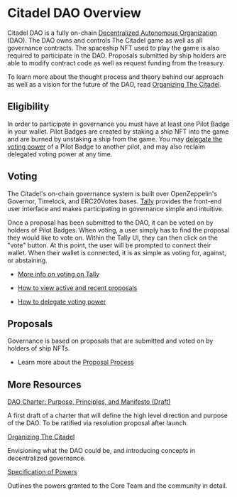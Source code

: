 # Citadel DAO Overview

Citadel DAO is a fully on-chain [Decentralized Autonomous Organization](https://ethereum.org/en/dao/) (DAO). The DAO owns and controls The Citadel game as well as all governance contracts. The spaceship NFT used to play the game is also required to participate in the DAO. Proposals submitted by ship holders are able to modify contract code as well as request funding from the treasury. 

To learn more about the thought process and theory behind our approach as well as a vision for the future of the DAO, read [Organizing The Citadel](/dao/org/). 

## Eligibility

In order to participate in governance you must have at least one Pilot Badge in your wallet. Pilot Badges are created by staking a ship NFT into the game and are burned by unstaking a ship from the game. You may [delegate the voting power](https://articles-orzd3tqhl-thecitadelgame.vercel.app/docs/delegating-votes) of a Pilot Badge to another pilot, and may also reclaim delegated voting power at any time.   

## Voting

The Citadel's on-chain governance system is built over OpenZeppelin's Governor, Timelock, and ERC20Votes bases. [Tally](tally.xyz) provides the front-end user interface and makes participating in governance simple and intuitive. 

Once a proposal has been submitted to the DAO, it can be voted on by holders of Pilot Badges. When voting, a user simply has to find the proposal they would like to vote on. Within the Tally UI, they can then click on the "vote" button. At this point, the user will be prompted to connect their wallet. When their wallet is connected, it is as simple as voting for, against, or abstaining.

- [More info on voting on Tally](https://articles-orzd3tqhl-thecitadelgame.vercel.app/docs/how-the-dao-works#voting)

- [How to view active and recent proposals](https://docs.tally.xyz/user-guides/navigating-the-app/governance-page) 

- [How to delegate voting power](https://articles-orzd3tqhl-thecitadelgame.vercel.app/docs/delegating-votes)

## Proposals

Governance is based on proposals that are submitted and voted on by holders of ship NFTs. 

- Learn more about the [Proposal Process](/dao/proposal/)

## More Resources

[DAO Charter: Purpose, Principles, and Manifesto (Draft)](/dao/charter/)

A first draft of a charter that will define the high level direction and purpose of the DAO. To be ratified via resolution proposal after launch. 

[Organizing The Citadel](/dao/org/)

Envisioning what the DAO could be, and introducing concepts in decentralized governance. 

[Specification of Powers](/dao/powers/)

Outlines the powers granted to the Core Team and the community in detail. 

